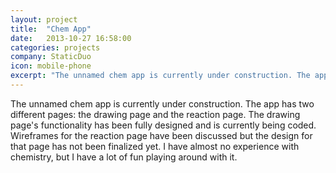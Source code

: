 ```yaml
---
layout: project
title:  "Chem App"
date:   2013-10-27 16:58:00
categories: projects
company: StaticDuo
icon: mobile-phone
excerpt: "The unnamed chem app is currently under construction. The app has two different pages: the drawing page and the reaction page. The drawing page's functionality has been fully designed and is currently being coded. Wireframes for the reaction page have been discussed but the design for that page has not been finalized yet. I have almost no experience with chemistry, but I have a lot of fun playing around with it."
---
```


The unnamed chem app is currently under construction. The app has two different pages: the drawing page and the reaction page. The drawing page's functionality has been fully designed and is currently being coded. Wireframes for the reaction page have been discussed but the design for that page has not been finalized yet. I have almost no experience with chemistry, but I have a lot of fun playing around with it.